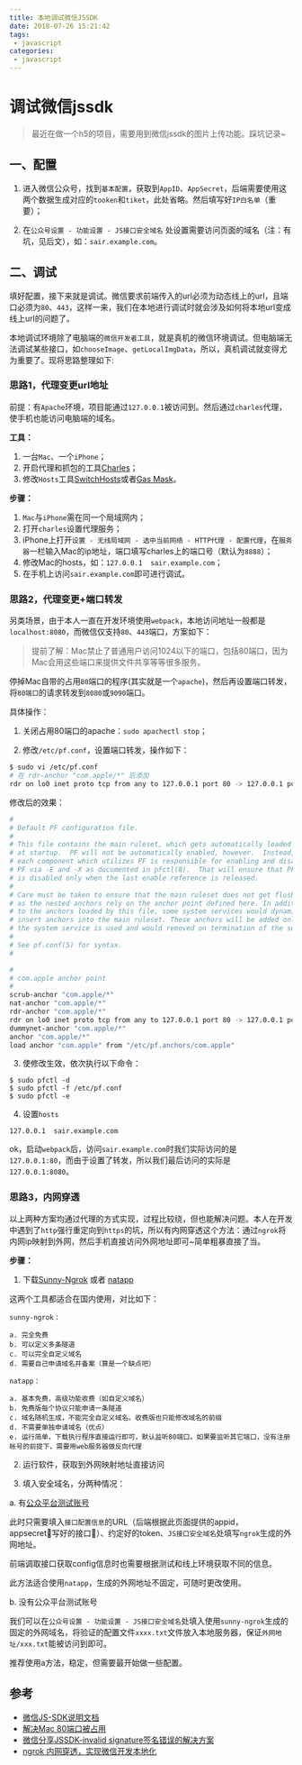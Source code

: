 ```yaml
---
title: 本地调试微信JSSDK
date: 2018-07-26 15:21:42
tags:
 - javascript
categories:
 - javascript
---
```


# 调试微信jssdk

> 最近在做一个h5的项目，需要用到微信jssdk的图片上传功能。踩坑记录~

## 一、配置

1. 进入微信公众号，找到`基本配置`，获取到`AppID`、`AppSecret`，后端需要使用这两个数据生成对应的`tooken`和`tiket`，此处省略。然后填写好`IP白名单`（重要）；

2. 在`公众号设置 - 功能设置 - JS接口安全域名` 处设置需要访问页面的域名（注：有坑，见后文），如：`sair.example.com`。

## 二、调试

填好配置，接下来就是调试。微信要求前端传入的url必须为动态线上的url，且端口必须为`80`、`443`，这样一来，我们在本地进行调试时就会涉及如何将本地url变成线上url的问题了。

<!-- more -->

本地调试环境除了电脑端的`微信开发者工具`，就是真机的微信环境调试。但电脑端无法调试某些接口，如`chooseImage`、`getLocalImgData`，所以，真机调试就变得尤为重要了。现将思路整理如下:

### 思路1，代理变更url地址

前提：有`Apache`环境，项目能通过`127.0.0.1`被访问到。然后通过`charles`代理，使手机也能访问电脑端的域名。

**工具：**

1. 一台`Mac`、一个`iPhone`；
2. 开启代理和抓包的工具[Charles](https://www.charlesproxy.com/)；
3. 修改`Hosts`工具[SwitchHosts](https://github.com/oldj/SwitchHosts)或者[Gas Mask](https://github.com/2ndalpha/gasmask)。

**步骤：**

1. `Mac`与`iPhone`需在同一个局域网内；
2. 打开`charles`设置代理服务；
3. iPhone上打开`设置 - 无线局域网 - 选中当前网络 - HTTP代理 - 配置代理`，在`服务器`一栏输入Mac的ip地址，端口填写charles上的端口号（默认为`8888`）；
4. 修改Mac的hosts，如：`127.0.0.1  sair.example.com`；
5. 在手机上访问`sair.example.com`即可进行调试。

### 思路2，代理变更+端口转发

另类场景，由于本人一直在开发环境使用`webpack`，本地访问地址一般都是`localhost:8080`，而微信仅支持`80`、`443`端口，方案如下：

> 提前了解：Mac禁止了普通用户访问1024以下的端口，包括80端口，因为Mac会用这些端口来提供文件共享等等很多服务。

停掉Mac自带的占用`80`端口的程序(其实就是一个`apache`)，然后再设置端口转发，将`80端口`的请求转发到`8080`或`9090`端口。

具体操作：

1. 关闭占用80端口的apache：`sudo apachectl stop`；

2. 修改`/etc/pf.conf`，设置端口转发，操作如下：

``` bash
$ sudo vi /etc/pf.conf
# 在 rdr-anchor "com.apple/*" 后添加 
rdr on lo0 inet proto tcp from any to 127.0.0.1 port 80 -> 127.0.0.1 port 8080
```

修改后的效果：

``` bash
#
# Default PF configuration file.
#
# This file contains the main ruleset, which gets automatically loaded
# at startup.  PF will not be automatically enabled, however.  Instead,
# each component which utilizes PF is responsible for enabling and disabling
# PF via -E and -X as documented in pfctl(8).  That will ensure that PF
# is disabled only when the last enable reference is released.
#
# Care must be taken to ensure that the main ruleset does not get flushed,
# as the nested anchors rely on the anchor point defined here. In addition,
# to the anchors loaded by this file, some system services would dynamically
# insert anchors into the main ruleset. These anchors will be added only when
# the system service is used and would removed on termination of the service.
#
# See pf.conf(5) for syntax.
#

#
# com.apple anchor point
#
scrub-anchor "com.apple/*"
nat-anchor "com.apple/*"
rdr-anchor "com.apple/*"
rdr on lo0 inet proto tcp from any to 127.0.0.1 port 80 -> 127.0.0.1 port 9090
dummynet-anchor "com.apple/*"
anchor "com.apple/*"
load anchor "com.apple" from "/etc/pf.anchors/com.apple"
```

3. 使修改生效，依次执行以下命令：

```
$ sudo pfctl -d
$ sudo pfctl -f /etc/pf.conf  
$ sudo pfctl -e 
```

4. 设置`hosts`

```
127.0.0.1  sair.example.com
```

ok，启动`webpack`后，访问`sair.example.com`时我们实际访问的是`127.0.0.1:80`，而由于设置了转发，所以我们最后访问的实际是`127.0.0.1:8080`。

### 思路3，内网穿透

以上两种方案均通过代理的方式实现，过程比较绕，但也能解决问题。本人在开发中遇到了`http`强行重定向到`https`的坑，所以有内网穿透这个方法：通过`ngrok`将内网ip映射到外网，然后手机直接访问外网地址即可~简单粗暴直接了当。

**步骤：**

1. 下载[Sunny-Ngrok](https://ngrok.cc/) 或者 [natapp](https://natapp.cn/)

这两个工具都适合在国内使用，对比如下：

    sunny-ngrok：

    a. 完全免费 
    b. 可以定义多条隧道 
    c. 可以完全自定义域名 
    d. 需要自己申请域名并备案（算是一个缺点吧）

    natapp：

    a. 基本免费，高级功能收费（如自定义域名） 
    b. 免费版每个协议只能申请一条隧道 
    c. 域名随机生成，不能完全自定义域名。收费版也只能修改域名的前缀 
    d. 不需要单独申请域名（优点） 
    e. 运行简单，下载执行程序直接运行即可，默认监听80端口。如果要监听其它端口，没有注册帐号的前提下，需要用web服务器做反向代理

2. 运行软件，获取到外网映射地址直接访问

3. 填入安全域名，分两种情况：

a. 有[公众平台测试账号](https://mp.weixin.qq.com/debug/cgi-bin/sandboxinfo?action=showinfo&t=sandbox/index)

此时只需要填入`接口配置信息`的URL（后端根据此页面提供的appid，appsecret写好的接口）、约定好的token、`JS接口安全域名`处填写`ngrok`生成的外网地址。

前端调取接口获取config信息时也需要根据测试和线上环境获取不同的信息。

此方法适合使用`natapp`，生成的外网地址不固定，可随时更改使用。

b. 没有公众平台测试账号

我们可以在`公众号设置 - 功能设置 - JS接口安全域名`处填入使用`sunny-ngrok`生成的固定的外网域名，将验证的配置文件`xxxx.txt`文件放入本地服务器，保证`外网地址/xxx.txt`能被访问到即可。

推荐使用a方法，稳定，但需要最开始做一些配置。


## 参考

- [微信JS-SDK说明文档](https://mp.weixin.qq.com/wiki?action=doc&id=mp1421141115&t=0.6318919454950129)
- [解决Mac 80端口被占用](https://blog.csdn.net/toocruel/article/details/79987388)
- [微信分享JSSDK-invalid signature签名错误的解决方案](https://www.cnblogs.com/vipstone/p/6732660.html)
- [ngrok 内网穿透，实现微信开发本地化](https://blog.gavinzh.com/2016/11/05/ngrok/)
